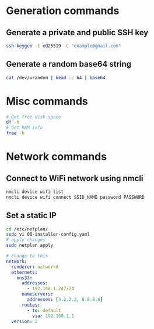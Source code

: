 # Generation commands

## Generate a private and public SSH key

```bash
ssh-keygen -t ed25519 -C "example@gmail.com"
```

## Generate a random base64 string

```bash
cat /dev/urandom | head -c 64 | base64
```

# Misc commands

```bash
# Get free disk space
df -h
# Get RAM info
free -h
```

# Network commands

## Connect to WiFi network using nmcli

```bash
nmcli device wifi list
nmcli device wifi connect SSID_NAME password PASSWORD
```

## Set a static IP

```bash
cd /etc/netplan/
sudo vi 00-installer-config.yaml
# apply changes 
sudo netplan apply
```

```yml
# change to this
network:
  renderer: networkd
  ethernets:
    ens33:
      addresses:
        - 192.168.1.247/24
      nameservers:
        addresses: [4.2.2.2, 8.8.8.8]
      routes:
        - to: default
          via: 192.168.1.1
  version: 2
```
